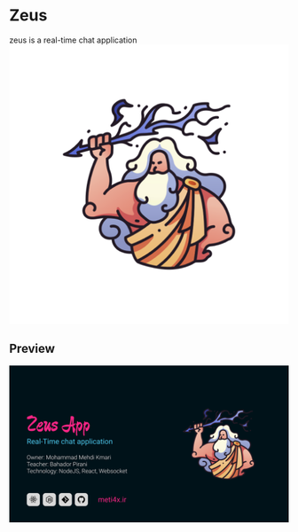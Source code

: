 # Zeus 
zeus is a real-time chat application
<img src="./images/Logo.png">
## Preview
<img src="./images/Overview.png">


